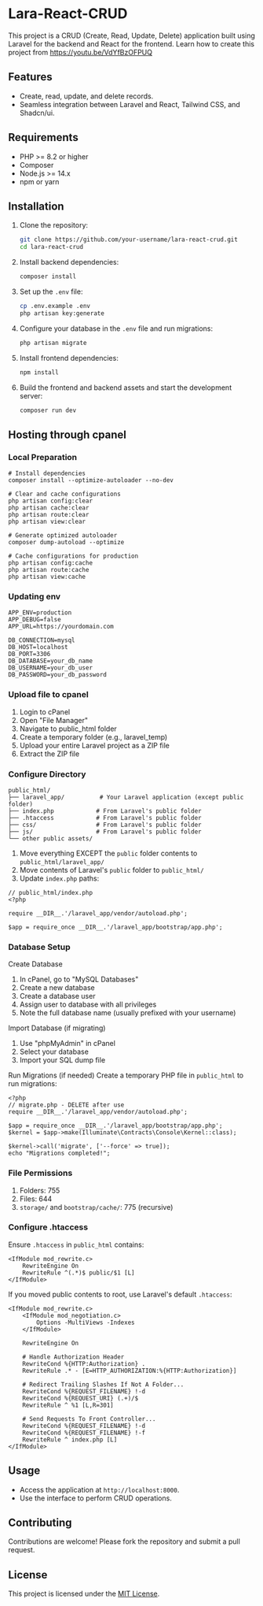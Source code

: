 # Lara-React-CRUD

This project is a CRUD (Create, Read, Update, Delete) application built using Laravel for the backend and React for the frontend. Learn how to create this project from https://youtu.be/VdYfBzOFPUQ

## Features
- Create, read, update, and delete records.
- Seamless integration between Laravel and React, Tailwind CSS, and Shadcn/ui.

## Requirements
- PHP >= 8.2 or higher
- Composer
- Node.js >= 14.x
- npm or yarn

## Installation

1. Clone the repository:
    ```bash
    git clone https://github.com/your-username/lara-react-crud.git
    cd lara-react-crud
    ```

2. Install backend dependencies:
    ```bash
    composer install
    ```

3. Set up the `.env` file:
    ```bash
    cp .env.example .env
    php artisan key:generate
    ```

4. Configure your database in the `.env` file and run migrations:
    ```bash
    php artisan migrate
    ```

5. Install frontend dependencies:
    ```bash
    npm install
    ```

6. Build the frontend and backend assets and start the development server:
    ```bash
    composer run dev
    ```

## Hosting through cpanel

### Local Preparation
```
# Install dependencies
composer install --optimize-autoloader --no-dev

# Clear and cache configurations
php artisan config:clear
php artisan cache:clear
php artisan route:clear
php artisan view:clear

# Generate optimized autoloader
composer dump-autoload --optimize

# Cache configurations for production
php artisan config:cache
php artisan route:cache
php artisan view:cache
```

### Updating env
```
APP_ENV=production
APP_DEBUG=false
APP_URL=https://yourdomain.com

DB_CONNECTION=mysql
DB_HOST=localhost
DB_PORT=3306
DB_DATABASE=your_db_name
DB_USERNAME=your_db_user
DB_PASSWORD=your_db_password
```

### Upload file to cpanel
1. Login to cPanel
2. Open "File Manager"
3. Navigate to public_html folder
4. Create a temporary folder (e.g., laravel_temp)
5. Upload your entire Laravel project as a ZIP file
6. Extract the ZIP file

### Configure Directory
```
public_html/
├── laravel_app/          # Your Laravel application (except public folder)
├── index.php            # From Laravel's public folder
├── .htaccess            # From Laravel's public folder
├── css/                 # From Laravel's public folder
├── js/                  # From Laravel's public folder
└── other public assets/
```

1. Move everything EXCEPT the `public` folder contents to `public_html/laravel_app/`
2. Move contents of Laravel's `public` folder to `public_html/`
3. Update `index.php` paths:
```
// public_html/index.php
<?php

require __DIR__.'/laravel_app/vendor/autoload.php';

$app = require_once __DIR__.'/laravel_app/bootstrap/app.php';
```

### Database Setup

Create Database
1. In cPanel, go to "MySQL Databases"
2. Create a new database
3. Create a database user
4. Assign user to database with all privileges
5. Note the full database name (usually prefixed with your username)

Import Database (if migrating)
1. Use "phpMyAdmin" in cPanel
2. Select your database
3. Import your SQL dump file

Run Migrations (if needed)
Create a temporary PHP file in `public_html` to run migrations:
```
<?php
// migrate.php - DELETE after use
require __DIR__.'/laravel_app/vendor/autoload.php';

$app = require_once __DIR__.'/laravel_app/bootstrap/app.php';
$kernel = $app->make(Illuminate\Contracts\Console\Kernel::class);

$kernel->call('migrate', ['--force' => true]);
echo "Migrations completed!";
```

### File Permissions

1. Folders: 755
2. Files: 644
3. `storage/` and `bootstrap/cache/`: 775 (recursive)

### Configure .htaccess

Ensure `.htaccess` in `public_html` contains:
```
<IfModule mod_rewrite.c>
    RewriteEngine On
    RewriteRule ^(.*)$ public/$1 [L]
</IfModule>
```

If you moved public contents to root, use Laravel's default `.htaccess`:
```
<IfModule mod_rewrite.c>
    <IfModule mod_negotiation.c>
        Options -MultiViews -Indexes
    </IfModule>

    RewriteEngine On

    # Handle Authorization Header
    RewriteCond %{HTTP:Authorization} .
    RewriteRule .* - [E=HTTP_AUTHORIZATION:%{HTTP:Authorization}]

    # Redirect Trailing Slashes If Not A Folder...
    RewriteCond %{REQUEST_FILENAME} !-d
    RewriteCond %{REQUEST_URI} (.+)/$
    RewriteRule ^ %1 [L,R=301]

    # Send Requests To Front Controller...
    RewriteCond %{REQUEST_FILENAME} !-d
    RewriteCond %{REQUEST_FILENAME} !-f
    RewriteRule ^ index.php [L]
</IfModule>
```

## Usage
- Access the application at `http://localhost:8000`.
- Use the interface to perform CRUD operations.

## Contributing
Contributions are welcome! Please fork the repository and submit a pull request.

## License
This project is licensed under the [MIT License](LICENSE).
